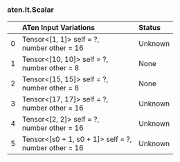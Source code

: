 ### aten.lt.Scalar
|    | ATen Input Variations                                   | Status   |
|---:|:--------------------------------------------------------|:---------|
|  0 | Tensor<[1, 1]> self = ?,<br>number other = 16           | Unknown  |
|  1 | Tensor<[10, 10]> self = ?,<br>number other = 8          | None     |
|  2 | Tensor<[15, 15]> self = ?,<br>number other = 8          | None     |
|  3 | Tensor<[17, 17]> self = ?,<br>number other = 16         | Unknown  |
|  4 | Tensor<[2, 2]> self = ?,<br>number other = 16           | Unknown  |
|  5 | Tensor<[s0 + 1, s0 + 1]> self = ?,<br>number other = 16 | Unknown  |

